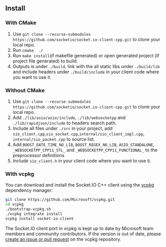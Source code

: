 ## Install

### With CMake
1. Use `git clone --recurse-submodules https://github.com/socketio/socket.io-client-cpp.git` to clone your local repo.
2. Run `cmake  ./`
3. Run `make install`(if makefile generated) or open generated project (if project file generated) to build.
4. Outputs is under `./build`, link with the all static libs under `./build/lib` and  include headers under `./build/include` in your client code where you want to use it.

### Without CMake
1. Use `git clone --recurse-submodules https://github.com/socketio/socket.io-client-cpp.git` to clone your local repo.
2. Add `./lib/asio/asio/include`, `./lib/websocketpp` and `./lib/rapidjson/include` to headers search path.
3. Include all files under `./src` in your project, add `sio_client.cpp`,`sio_socket.cpp`,`internal/sio_client_impl.cpp`, `internal/sio_packet.cpp` to source list.
4. Add `BOOST_DATE_TIME_NO_LIB`, `BOOST_REGEX_NO_LIB`, `ASIO_STANDALONE`, `_WEBSOCKETPP_CPP11_STL_` and `_WEBSOCKETPP_CPP11_FUNCTIONAL_` to the preprocessor definitions
5. Include `sio_client.h` in your client code where you want to use it.

### With vcpkg

You can download and install the Socket.IO C++ client using the [vcpkg](https://github.com/Microsoft/vcpkg) dependency manager:

```bash
git clone https://github.com/Microsoft/vcpkg.git
cd vcpkg
./bootstrap-vcpkg.sh
./vcpkg integrate install
vcpkg install socket-io-client
```

The Socket.IO client port in vcpkg is kept up to date by Microsoft team members and community contributors. If the version is out of date, please [create an issue or pull request](https://github.com/Microsoft/vcpkg) on the vcpkg repository.
